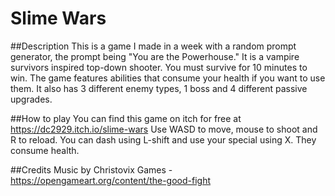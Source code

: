 # Slime Wars

##Description
This is a game I made in a week with a random prompt generator, the prompt being "You are the Powerhouse." It is a vampire survivors inspired top-down shooter. You must survive for 10 minutes to win.
The game features abilities that consume your health if you want to use them. It also has 3 different enemy types, 1 boss and 4 different passive upgrades.

##How to play
You can find this game on itch for free at https://dc2929.itch.io/slime-wars
Use WASD to move, mouse to shoot and R to reload. You can dash using L-shift and use your special using X. They consume health.

##Credits
Music by Christovix Games - https://opengameart.org/content/the-good-fight

